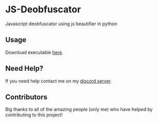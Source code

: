 # JS-Deobfuscator
Javascript deobfuscator using js beautifier in python

## Usage
Download executable [here]().

## Need Help?
If you need help contact me on my [discord server](https://discord.gg/xgET5epJE6).

## Contributors
Big thanks to all of the amazing people (only me) who have helped by contributing to this project!
